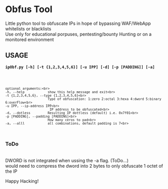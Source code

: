 <h1>Obfus Tool</h1>

Little python tool to obfuscate IPs in hope of bypassing WAF/WebApp whitelists or blacklists
<br>Use only for educational porpuses, pentesting/bounty Hunting or on a monitored environment 

<h2>USAGE</h2> <code><h4>ipObf.py [-h] [-t {1,2,3,4,5,6}] [-u IPP] [-d] [-p [PADDING]] [-a]</h4>

	optional arguments:<br>
	-h, --help            show this help message and exit<br>
	-t {1,2,3,4,5,6}, --type {1,2,3,4,5,6}<br>
	                      Type of obfuscation: 1:zero 2:octal 3:hexa 4:dword 5:binary 6:overFlow<br>
	-u IPP, --ip-address IPP<br>
	                       IP address to be obfuscated<br>
	-d, --dotless         Resulting IP dottless (default) i.e. 0x7f01<br>
	-p [PADDING], --padding [PADDING]<br>
	                      How many ceros to pad<br>
	-a, --alll            all combinations, default padding is 7<br>
</code>
<h3>ToDo</h3><br>
DWORD is not integrated when ussing the -a flag. (ToDo...)<br>would need to compress the dword into 2 bytes to only obfuscate 1 octet of the IP<br>

Happy Hacking!
